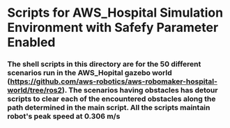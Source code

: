 # Scripts for AWS_Hospital Simulation Environment with  Safefy Parameter Enabled

### The shell scripts in this directory are for the 50 different scenarios run in the AWS_Hopital gazebo world (https://github.com/aws-robotics/aws-robomaker-hospital-world/tree/ros2). The scenarios having obstacles has detour scripts to clear each of the encountered obstacles along the path determined in the main script. All the scripts maintain robot's peak speed at 0.306 m/s